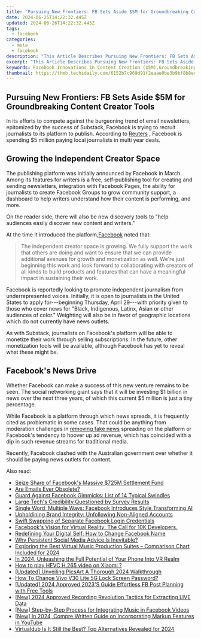 ```yaml
---
title: "Pursuing New Frontiers: FB Sets Aside $5M for Groundbreaking Content Creator Tools"
date: 2024-06-25T14:22:32.445Z
updated: 2024-06-26T14:22:32.445Z
tags:
  - facebook
categories:
  - meta
  - facebook
description: "This Article Describes Pursuing New Frontiers: FB Sets Aside $5M for Groundbreaking Content Creator Tools"
excerpt: "This Article Describes Pursuing New Frontiers: FB Sets Aside $5M for Groundbreaking Content Creator Tools"
keywords: Facebook Innovations in Content Creation ($5M),Groundbreaking Content Tools by Facebook,FB Funds to Transform Digital Media Production,Pioneering Facebook's $5 Million for Content Technology,New Frontiers,Facebook's Commitment to Next-Gen Content Tools ($5M),Groundbreaking Tools Set by Facebook for Media Producers
thumbnail: https://thmb.techidaily.com/6152b7c969d91f2eaae0be3b9bf8b8ec86f6a4683a1dd9c2aefb366c737706ad.jpg
---
```


## Pursuing New Frontiers: FB Sets Aside $5M for Groundbreaking Content Creator Tools

 In its efforts to compete against the burgeoning trend of email newsletters, epitomized by the success of Substack, Facebook is trying to recruit journalists to its platform to publish. According to [Reuters](https://www.reuters.com/technology/facebook-pay-5-mln-local-journalists-newsletter-push-2021-04-29/) , Facebook is spending $5 million paying local journalists in multi year deals.

## Growing the Independent Creator Space

 The publishing platform was initially announced by Facebook in March. Among its features for writers is a free, self-publishing tool for creating and sending newsletters, integration with Facebook Pages, the ability for journalists to create Facebook Groups to grow community support, a dashboard to help writers understand how their content is performing, and more.

 On the reader side, there will also be new discovery tools to "help audiences easily discover new content and writers."

 At the time it introduced the platform,[Facebook](https://www.facebook.com/formedia/supporting-independent-voices) noted that:

> The independent creator space is growing. We fully support the work that others are doing and want to ensure that we can provide additional avenues for growth and monetization as well. We're just beginning this work and look forward to collaborating with creators of all kinds to build products and features that can have a meaningful impact in sustaining their work.

 Facebook is reportedly looking to promote independent journalism from underrepresented voices. Initially, it is open to journalists in the United States to apply for---beginning Thursday, April 29---with priority given to those who cover news for "Black, Indigenous, Latinx, Asian or other audiences of color." Weighting will also be in favor of geographic locations which do not currently have news outlets.

 As with Substack, journalists on Facebook's platform will be able to monetize their work through selling subscriptions. In the future, other monetization tools will be available, although Facebook has yet to reveal what these might be.

## Facebook's News Drive

 Whether Facebook can make a success of this new venture remains to be seen. The social networking giant says that it will be investing $1 billion in news over the next three years, of which this current $5 million is just a tiny percentage.

 While Facebook is a platform through which news spreads, it is frequently cited as problematic in some cases. That could be anything from moderation challenges in [removing fake news](https://www.makeuseof.com/is-facebook-doing-enough-misinformation/) spreading on the platform or Facebook's tendency to hoover up ad revenue, which has coincided with a dip in such revenue streams for traditional media.

 Recently, Facebook clashed with the Australian government over whether it should be paying news outlets for content.


<ins class="adsbygoogle"
     style="display:block"
     data-ad-format="autorelaxed"
     data-ad-client="ca-pub-7571918770474297"
     data-ad-slot="1223367746"></ins>



<ins class="adsbygoogle"
     style="display:block"
     data-ad-client="ca-pub-7571918770474297"
     data-ad-slot="8358498916"
     data-ad-format="auto"
     data-full-width-responsive="true"></ins>

<span class="atpl-alsoreadstyle">Also read:</span>
<div><ul>
<li><a href="https://facebook.techidaily.com/seize-share-of-facebooks-massive-725m-settlement-fund/"><u>Seize Share of Facebook's Massive $725M Settlement Fund</u></a></li>
<li><a href="https://facebook.techidaily.com/are-emails-ever-obsolete/"><u>Are Emails Ever Obsolete?</u></a></li>
<li><a href="https://facebook.techidaily.com/guard-against-facebook-gimmicks-list-of-14-typical-swindles/"><u>Guard Against Facebook Gimmicks: List of 14 Typical Swindles</u></a></li>
<li><a href="https://facebook.techidaily.com/large-techs-credibility-questioned-by-survey-results/"><u>Large Tech's Credibility Questioned by Survey Results</u></a></li>
<li><a href="https://facebook.techidaily.com/single-word-multiple-ways-facebook-introduces-style-transforming-ai/"><u>Single Word, Multiple Ways: Facebook Introduces Style Transforming AI</u></a></li>
<li><a href="https://facebook.techidaily.com/upholdining-brand-integrity-unfollowing-non-aligned-accounts/"><u>Upholdining Brand Integrity: Unfollowing Non-Aligned Accounts</u></a></li>
<li><a href="https://facebook.techidaily.com/swift-swapping-of-separate-facebook-login-credentials/"><u>Swift Swapping of Separate Facebook Login Credentials</u></a></li>
<li><a href="https://facebook.techidaily.com/1719144841416-facebooks-vision-for-virtual-reality-the-call-for-10k-developers/"><u>Facebook's Vision for Virtual Reality: The Call for 10K Developers.</u></a></li>
<li><a href="https://facebook.techidaily.com/redefining-your-digital-self-how-to-change-facebook-name/"><u>Redefining Your Digital Self: How to Change Facebook Name</u></a></li>
<li><a href="https://facebook.techidaily.com/why-persistent-social-media-advice-is-inevitable/"><u>Why Persistent Social Media Advice Is Inevitable?</u></a></li>
<li><a href="https://voice-adjusting.techidaily.com/exploring-the-best-virtual-music-production-suites-comparison-chart-included-for-2024/"><u>Exploring the Best Virtual Music Production Suites – Comparison Chart Included for 2024</u></a></li>
<li><a href="https://some-skills.techidaily.com/in-2024-unleashing-the-full-potential-of-your-phone-into-vr-realm/"><u>In 2024, Unleashing the Full Potential of Your Phone Into VR Realm</u></a></li>
<li><a href="https://blog-min.techidaily.com/how-to-play-hevc-h-265-video-on-xiaomi-by-aiseesoft-video-converter-play-hevc-video-on-android/"><u>How to play HEVC H.265 video on Xiaomi ?</u></a></li>
<li><a href="https://some-skills.techidaily.com/updated-unveiling-picsart-a-thorough-2024-walkthrough/"><u>[Updated] Unveiling PicsArt  A Thorough 2024 Walkthrough</u></a></li>
<li><a href="https://unlock-android.techidaily.com/how-to-change-vivo-v30-lite-5g-lock-screen-password-by-drfone-android/"><u>How To Change Vivo V30 Lite 5G Lock Screen Password?</u></a></li>
<li><a href="https://facebook-videos.techidaily.com/updated-2024-approved-2023s-guide-effortless-fb-post-planning-with-free-tools/"><u>[Updated] 2024 Approved  2023'S Guide  Effortless FB Post Planning with Free Tools</u></a></li>
<li><a href="https://facebook-video-content.techidaily.com/new-2024-approved-recording-revolution-tactics-for-extracting-live-data/"><u>[New] 2024 Approved  Recording Revolution  Tactics for Extracting LIVE Data</u></a></li>
<li><a href="https://facebook-video-recording.techidaily.com/new-step-by-step-process-for-integrating-music-in-facebook-videos/"><u>[New] Step-by-Step Process for Integrating Music in Facebook Videos</u></a></li>
<li><a href="https://eaxpv-info.techidaily.com/new-in-2024-compre-written-guide-on-incorporating-markup-features-in-youtube/"><u>[New] In 2024, Compre Written Guide on Incorporating Markup Features in YouTube</u></a></li>
<li><a href="https://ai-video-tools.techidaily.com/virtualdub-is-it-still-the-best-top-alternatives-revealed-for-2024/"><u>Virtualdub Is It Still the Best? Top Alternatives Revealed for 2024</u></a></li>
</ul></div>

